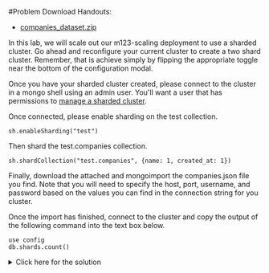 #Problem
Download Handouts:
 - <a href="https://university.mongodb.com/static/MongoDB_2017_M123_March/handouts/companies_dataset.a23d4089b32b.zip">companies_dataset.zip</a>
 
In this lab, we will scale out our m123-scaling deployment to use a sharded cluster. Go ahead and reconfigure your current cluster to create a two shard cluster. Remember, that is achieve simply by flipping the appropriate toggle near the bottom of the configuration modal.

Once you have your sharded cluster created, please connect to the cluster in a mongo shell using an admin user. You'll want a user that has permissions to <a href="https://docs.mongodb.com/manual/reference/built-in-roles/?_ga=1.38635303.566621725.1483393028#clusterManager">manage a sharded cluster</a>.

Once connected, please enable sharding on the test collection.

    sh.enableSharding("test")

Then shard the test.companies collection.

    sh.shardCollection("test.companies", {name: 1, created_at: 1})

Finally, download the attached and mongoimport the companies.json file you find. Note that you will need to specify the host, port, username, and password based on the values you can find in the connection string for you cluster.

Once the import has finished, connect to the cluster and copy the output of the following command into the text box below.

    use config
    db.shards.count()

<details>
  <summary>Click here for the solution</summary>
  - 2
</details>